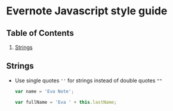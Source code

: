Evernote Javascript style guide
======================

## Table of Contents

  1. [Strings](#strings)

## Strings

  - Use single quotes `''` for strings instead of double quotes `""`

    ```javascript
    var name = 'Eva Note';

    var fullName = 'Eva ' + this.lastName;
    ```
